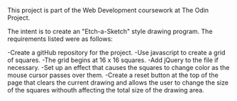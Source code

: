 This project is part of the Web Development coursework at The Odin Project. 

The intent is to create an "Etch-a-Sketch" style drawing program. The requirements listed were as follows:

-Create a gitHub repository for the project.
-Use javascript to create a grid of squares.
	-The grid begins at 16 x 16 squares.
	-Add jQuery to the file if necessary.
	-Set up an effect that causes the squares to change color as the mouse cursor passes over them.
-Create a reset button at the top of the page that clears the current drawing and allows the user to change the size of the squares withouth affecting the 	total size of the drawing area. 
